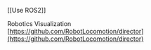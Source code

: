 [[Use ROS2]]

Robotics Visualization  
[https://github.com/RobotLocomotion/director](https://github.com/RobotLocomotion/director)